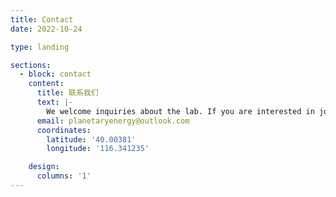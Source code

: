 ```yaml
---
title: Contact
date: 2022-10-24

type: landing

sections:
  - block: contact
    content:
      title: 联系我们
      text: |-
        We welcome inquiries about the lab. If you are interested in joining the lab, please identify interests within ongoing research areas and include a CV or resume when contacting.
      email: planetaryenergy@outlook.com
      coordinates:
        latitude: '40.00381'
        longitude: '116.341235'

    design:
      columns: '1'
---
```

